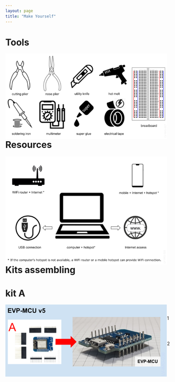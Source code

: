 ```yaml
---
layout: page
title: "Make Yourself"
---
```


<style>
    #conteudo {
    margin-right: 1000px;
    font size="50"
}
</style>

<h1>Tools</h1>

<p><img style="float: left; margin-right: 1000px;" src="/photos/LV-IMG-027-v3 Tools (EN).png"></p>
<br/><br/>

----
<h1>Resources</h1>

<p><img style="float: left; margin-right: 1000px;" src="/photos/LV-IMG-028-v1 Resources.png"></p>
<br/><br/>

----
<h1>Kits assembling</h1>


<h1>kit A</h1>
<p><img style="float: left;" src="/photos/LV-IMG-036 20-0200 Kit A parts-assembled.png"></p>
<br/><br/>
<div id="conteudo">
1
<p><img style="float: left;" src="/photos/LV-IMG-117 EVP-MCU assembly parts Step1.png"></p>
<br/><br/>

2
<p><img style="float: left;" src="/photos/LV-IMG-117 EVP-MCU assembly parts Step1.png"></p>
<br/><br/>
</div>
